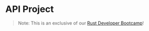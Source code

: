 # API Project

> Note: This is an exclusive of our <a href="https://letsgetrusty.com/bootcamp-hsk41" target="_blank">Rust Developer Bootcamp</a>!
